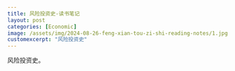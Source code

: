 ```yaml
---
title: 风险投资史-读书笔记
layout: post
categories: [Economic]
image: /assets/img/2024-08-26-feng-xian-tou-zi-shi-reading-notes/1.jpg
customexcerpt: "风险投资史"
---
```

风险投资史。
